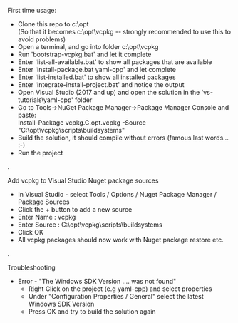 First time usage:

* Clone this repo to c:\opt   
  (So that it becomes c:\opt\vcpkg -- strongly recommended to use this to avoid problems)
* Open a terminal, and go into folder c:\opt\vcpkg
* Run 'bootstrap-vcpkg.bat' and let it complete
* Enter 'list-all-available.bat' to show all packages that are available
* Enter 'install-package.bat yaml-cpp' and let complete
* Enter 'list-installed.bat' to show all installed packages
* Enter 'integrate-install-project.bat' and notice the output
* Open Visual Studio (2017 and up) and open the solution in the 'vs-tutorials\yaml-cpp' folder
* Go to Tools->NuGet Package Manager->Package Manager Console and paste:   
  Install-Package vcpkg.C.opt.vcpkg -Source "C:\opt\vcpkg\scripts\buildsystems"
* Build the solution, it should compile without errors (famous last words... :-)
* Run the project

.

Add vcpkg to Visual Studio Nuget package sources
* In Visual Studio - select Tools / Options / Nuget Package Manager / Package Sources
* Click the + button to add a new source
* Enter Name   : vcpkg
* Enter Source : C:\opt\vcpkg\scripts\buildsystems
* Click OK
* All vcpkg packages should now work with Nuget package restore etc.

.

Troubleshooting   
* Error - "The Windows SDK Version .... was not found"
  * Right Click on the project (e.g yaml-cpp) and select properties
  * Under "Configuration Properties / General" select the latest Windows SDK Version
  * Press OK and try to build the solution again
